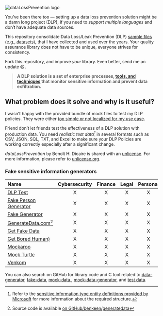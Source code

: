 ![dataLossPrevention logo](https://github.com/bhdicaire/dataLossPrevention/raw/master/logo.png)

You’ve been there too — setting up a data loss prevention solution might be a damn long project (DLP), if you need to _support multiple languages_ and don’t have adequate data sources.

This repository consolidate Data Loss/Leak Prevention (DLP) [sample files (e.g., datasets)](dataSets/README.md), that I have collected and used over the years. Your quality assurance library does not have to be unique, everyone strives for consistency. 

Fork this repository, and improve _your_ library. Even better, send me an update :laughing:.

> **A DLP solution is a set of enterprise processes, [tools, and techniques](techniques/README.md) that monitor sensitive information and prevent data exfiltration.**

## What problem does it solve and why is it useful?

I wasn't happy with the provided bundle of mock files to test my DLP policies. They were either [too simple or not localized for my use case](dataSets/README.md).

Friend don’t let friends test the effectiveness of a DLP solution with production data. You need _realistic test data[^1]_ in several formats such as CSV, JSON, SQL, TXT, and Excel to make sure your DLP Policies are working correctly especially after a significant change. 

_dataLossPrevention_ by Benoît H. Dicaire is shared with an [unlicense](LICENSE). For more information, please refer to [unlicense.org](https://unlicense.org).

[^1]: Refer to the [sensitive information type entity definitions provided by Microsoft](https://docs.microsoft.com/en-us/microsoft-365/compliance/sensitive-information-type-entity-definitions?view=o365-worldwide) for more information about the required structure.

### Fake sensitive information generators

 
| Name | Cybersecurity | Finance | Legal | Personal | Technology |
| :-- | :--: | :--:| :--: | :--:| :--: |
|[DLP Test](https://dlptest.com/)| X | X | X | X | X |
|[Fake Person Generator](https://www.fakepersongenerator.com/)| X | X | X | X | X |
|[Fake Generator](https://fakegenerator.net/)| X | X | X | X | X |
|[GenerateData.com](https://generatedata.com/)[^2]| X | X | X | X | X |
|[Get Fake Data](https://getfakedata.com/)| X | X | X | X | X |
|[Get Bored Human)](https://boredhumans.com/faces.php)| X | X | X | X | X |
|[Mockaroo](https://www.mockaroo.com/)| X | X | X | X | X |
|[Mock Turtle](https://mockturtle.net/)| X | X | X | X | X |
|[Venkom](https://cloud.venkon.us/)| X | X | X | X | X |

[^2]:Source code is available [on GitHub/benkeen/generatedata](https://github.com/benkeen/generatedata)

You can also search on GitHub for library code and C tool related to [data-generator](https://github.com/topics/data-generator), [fake-data](https://github.com/topics/fake-data), [mock-data ](https://github.com/topics/mock-data), [mock-data-generator](https://github.com/topics/mock-data-generator), and [test data](https://github.com/topics/test-data).
